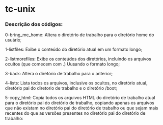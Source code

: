 # tc-unix

### Descrição dos códigos:

0-bring_me_home: Altera o diretório de trabalho para o diretório home do usuário;

1-listfiles: Exibe o conteúdo do diretório atual em um formato longo;

2-listmorefiles: Exibe os conteúdos dos diretórios, incluindo os arquivos ocultos (que comecem com .) Uusando o formato longo;

3-back: Altera o diretório de trabalho para o anterior;

4-lists: Lista todos os arquivos, inclusive os ocultos, no diretório atual, diretório pai do diretorio de trabalho e o diretório /boot;

5-copy_html: Copia todos os arquivos HTML do diretório de trabalho atual para o diretório pai do diretório de trabalho, copiando apenas os arquivos que não existam no diretório pai do diretório de trabalho ou que sejam mais recentes do que as versões presentes no diretório pai do diretório de trabalho:
